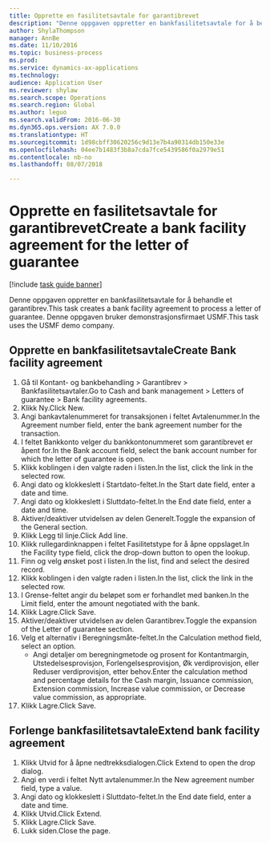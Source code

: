 ```yaml
--- 
title: Opprette en fasilitetsavtale for garantibrevet
description: "Denne oppgaven oppretter en bankfasilitetsavtale for å behandle et garantibrev."
author: ShylaThompson
manager: AnnBe
ms.date: 11/10/2016
ms.topic: business-process
ms.prod: 
ms.service: dynamics-ax-applications
ms.technology: 
audience: Application User
ms.reviewer: shylaw
ms.search.scope: Operations
ms.search.region: Global
ms.author: leguo
ms.search.validFrom: 2016-06-30
ms.dyn365.ops.version: AX 7.0.0
ms.translationtype: HT
ms.sourcegitcommit: 1d98cbff30620256c9d13e7b4a90314db150e33e
ms.openlocfilehash: 04ee7b1483f3b8a7cda7fce5439586f0a2979e51
ms.contentlocale: nb-no
ms.lasthandoff: 08/07/2018

---
```

# <a name="create-a-bank-facility-agreement-for-the-letter-of-guarantee"></a><span data-ttu-id="d78ab-103">Opprette en fasilitetsavtale for garantibrevet</span><span class="sxs-lookup"><span data-stu-id="d78ab-103">Create a bank facility agreement for the letter of guarantee</span></span>

[!include [task guide banner](../../includes/task-guide-banner.md)]

<span data-ttu-id="d78ab-104">Denne oppgaven oppretter en bankfasilitetsavtale for å behandle et garantibrev.</span><span class="sxs-lookup"><span data-stu-id="d78ab-104">This task creates a bank facility agreement to process a letter of guarantee.</span></span> <span data-ttu-id="d78ab-105">Denne oppgaven bruker demonstrasjonsfirmaet USMF.</span><span class="sxs-lookup"><span data-stu-id="d78ab-105">This task uses the USMF demo company.</span></span> 


## <a name="create-bank-facility-agreement"></a><span data-ttu-id="d78ab-106">Opprette en bankfasilitetsavtale</span><span class="sxs-lookup"><span data-stu-id="d78ab-106">Create Bank facility agreement</span></span>
1. <span data-ttu-id="d78ab-107">Gå til Kontant- og bankbehandling > Garantibrev > Bankfasilitetsavtaler.</span><span class="sxs-lookup"><span data-stu-id="d78ab-107">Go to Cash and bank management > Letters of guarantee > Bank facility agreements.</span></span>
2. <span data-ttu-id="d78ab-108">Klikk Ny.</span><span class="sxs-lookup"><span data-stu-id="d78ab-108">Click New.</span></span>
3. <span data-ttu-id="d78ab-109">Angi bankavtalenummeret for transaksjonen i feltet Avtalenummer.</span><span class="sxs-lookup"><span data-stu-id="d78ab-109">In the Agreement number field, enter the bank agreement number for the transaction.</span></span>
4. <span data-ttu-id="d78ab-110">I feltet Bankkonto velger du bankkontonummeret som garantibrevet er åpent for.</span><span class="sxs-lookup"><span data-stu-id="d78ab-110">In the Bank account field, select the bank account number for which the letter of guarantee is open.</span></span> 
5. <span data-ttu-id="d78ab-111">Klikk koblingen i den valgte raden i listen.</span><span class="sxs-lookup"><span data-stu-id="d78ab-111">In the list, click the link in the selected row.</span></span>
6. <span data-ttu-id="d78ab-112">Angi dato og klokkeslett i Startdato-feltet.</span><span class="sxs-lookup"><span data-stu-id="d78ab-112">In the Start date field, enter a date and time.</span></span>
7. <span data-ttu-id="d78ab-113">Angi dato og klokkeslett i Sluttdato-feltet.</span><span class="sxs-lookup"><span data-stu-id="d78ab-113">In the End date field, enter a date and time.</span></span>
8. <span data-ttu-id="d78ab-114">Aktiver/deaktiver utvidelsen av delen Generelt.</span><span class="sxs-lookup"><span data-stu-id="d78ab-114">Toggle the expansion of the General section.</span></span>
9. <span data-ttu-id="d78ab-115">Klikk Legg til linje.</span><span class="sxs-lookup"><span data-stu-id="d78ab-115">Click Add line.</span></span>
10. <span data-ttu-id="d78ab-116">Klikk rullegardinknappen i feltet Fasilitetstype for å åpne oppslaget.</span><span class="sxs-lookup"><span data-stu-id="d78ab-116">In the Facility type field, click the drop-down button to open the lookup.</span></span>
11. <span data-ttu-id="d78ab-117">Finn og velg ønsket post i listen.</span><span class="sxs-lookup"><span data-stu-id="d78ab-117">In the list, find and select the desired record.</span></span>
12. <span data-ttu-id="d78ab-118">Klikk koblingen i den valgte raden i listen.</span><span class="sxs-lookup"><span data-stu-id="d78ab-118">In the list, click the link in the selected row.</span></span>
13. <span data-ttu-id="d78ab-119">I Grense-feltet angir du beløpet som er forhandlet med banken.</span><span class="sxs-lookup"><span data-stu-id="d78ab-119">In the Limit field, enter the amount negotiated with the bank.</span></span>
14. <span data-ttu-id="d78ab-120">Klikk Lagre.</span><span class="sxs-lookup"><span data-stu-id="d78ab-120">Click Save.</span></span>
15. <span data-ttu-id="d78ab-121">Aktiver/deaktiver utvidelsen av delen Garantibrev.</span><span class="sxs-lookup"><span data-stu-id="d78ab-121">Toggle the expansion of the Letter of guarantee section.</span></span>
16. <span data-ttu-id="d78ab-122">Velg et alternativ i Beregningsmåte-feltet.</span><span class="sxs-lookup"><span data-stu-id="d78ab-122">In the Calculation method field, select an option.</span></span>
    * <span data-ttu-id="d78ab-123">Angi detaljer om beregningmetode og prosent for Kontantmargin, Utstedelsesprovisjon, Forlengelsesprovisjon, Øk verdiprovisjon, eller Reduser verdiprovisjon, etter behov.</span><span class="sxs-lookup"><span data-stu-id="d78ab-123">Enter the calculation method and percentage details for the Cash margin, Issuance commission, Extension commission, Increase value commission, or Decrease value commission, as appropriate.</span></span>   
17. <span data-ttu-id="d78ab-124">Klikk Lagre.</span><span class="sxs-lookup"><span data-stu-id="d78ab-124">Click Save.</span></span>

## <a name="extend-bank-facility-agreement"></a><span data-ttu-id="d78ab-125">Forlenge bankfasilitetsavtale</span><span class="sxs-lookup"><span data-stu-id="d78ab-125">Extend bank facility agreement</span></span>
1. <span data-ttu-id="d78ab-126">Klikk Utvid for å åpne nedtrekksdialogen.</span><span class="sxs-lookup"><span data-stu-id="d78ab-126">Click Extend to open the drop dialog.</span></span>
2. <span data-ttu-id="d78ab-127">Angi en verdi i feltet Nytt avtalenummer.</span><span class="sxs-lookup"><span data-stu-id="d78ab-127">In the New agreement number field, type a value.</span></span>
3. <span data-ttu-id="d78ab-128">Angi dato og klokkeslett i Sluttdato-feltet.</span><span class="sxs-lookup"><span data-stu-id="d78ab-128">In the End date field, enter a date and time.</span></span>
4. <span data-ttu-id="d78ab-129">Klikk Utvid.</span><span class="sxs-lookup"><span data-stu-id="d78ab-129">Click Extend.</span></span>
5. <span data-ttu-id="d78ab-130">Klikk Lagre.</span><span class="sxs-lookup"><span data-stu-id="d78ab-130">Click Save.</span></span>
6. <span data-ttu-id="d78ab-131">Lukk siden.</span><span class="sxs-lookup"><span data-stu-id="d78ab-131">Close the page.</span></span>


